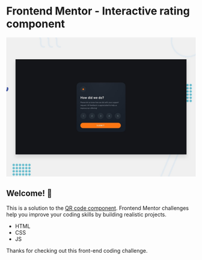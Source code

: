 # Frontend Mentor - Interactive rating component

![Design preview for the Interactive rating component coding challenge](./design/desktop-preview.jpg)

## Welcome! 👋

This is a solution to the [QR code component](https://www.frontendmentor.io/challenges/qr-code-component-iux_sIO_H). Frontend Mentor challenges help you improve your coding skills by building realistic projects.

- HTML
- CSS
- JS

Thanks for checking out this front-end coding challenge.
